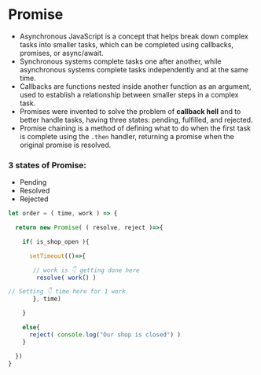# Promise

- Asynchronous JavaScript is a concept that helps break down complex tasks into smaller tasks, which can be completed using callbacks, promises, or async/await.
- Synchronous systems complete tasks one after another, while asynchronous systems complete tasks independently and at the same time.
- Callbacks are functions nested inside another function as an argument, used to establish a relationship between smaller steps in a complex task.
- Promises were invented to solve the problem of **callback hell** and to better handle tasks, having three states: pending, fulfilled, and rejected.
- Promise chaining is a method of defining what to do when the first task is complete using the `.then` handler, returning a promise when the original promise is resolved.

### 3 states of Promise:

- Pending
- Resolved
- Rejected

```js
let order = ( time, work ) => {

  return new Promise( ( resolve, reject )=>{

    if( is_shop_open ){

      setTimeout(()=>{

       // work is 👇 getting done here
        resolve( work() )

// Setting 👇 time here for 1 work
       }, time)

    }

    else{
      reject( console.log("Our shop is closed") )
    }

  })
}
```
